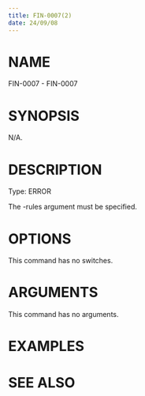 ```yaml
---
title: FIN-0007(2)
date: 24/09/08
---
```


# NAME

FIN-0007 - FIN-0007

# SYNOPSIS

N/A.

# DESCRIPTION

Type: ERROR

The -rules argument must be specified.

# OPTIONS

This command has no switches.

# ARGUMENTS

This command has no arguments.

# EXAMPLES

# SEE ALSO
